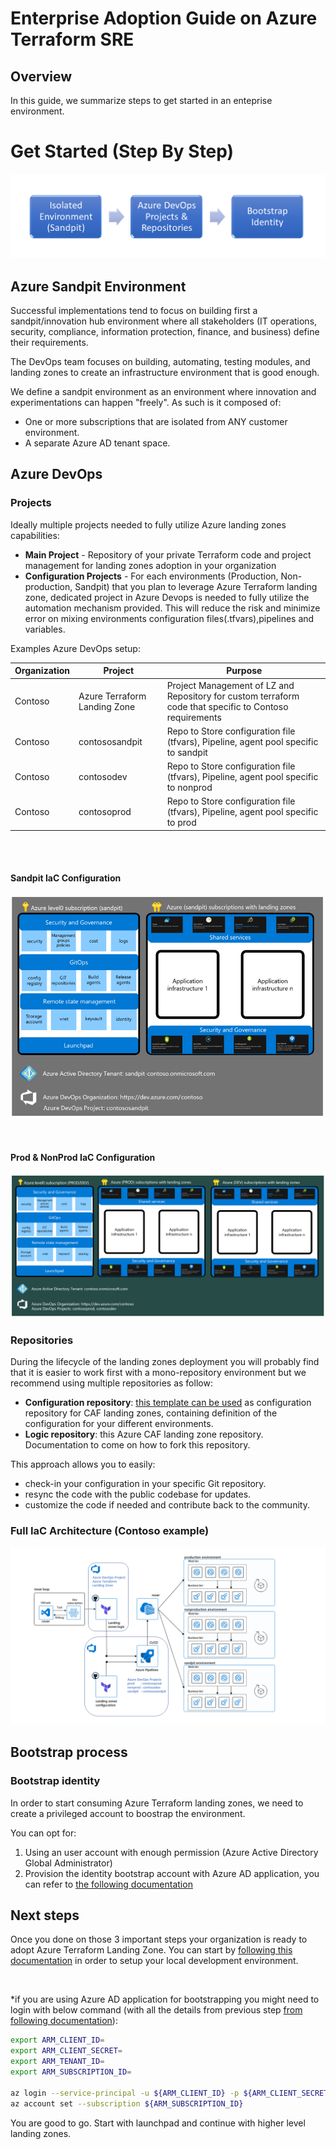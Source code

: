 # Enterprise Adoption Guide on Azure Terraform SRE

## Overview

In this guide, we summarize steps to get started in an enteprise environment.

# Get Started (Step By Step)

![](./images/Enterprise/Getting_Started.png)

## Azure Sandpit Environment

Successful implementations tend to focus on building first a sandpit/innovation hub environment where all stakeholders (IT operations, security, compliance, information protection, finance, and business) define their requirements.

The DevOps team focuses on building, automating, testing modules, and landing zones to create an infrastructure environment that is good enough.

We define a sandpit environment as an environment where innovation and experimentations can happen "freely".
As such is it composed of:

- One or more subscriptions that are isolated from ANY customer environment.
- A separate Azure AD tenant space.

## Azure DevOps

### Projects

Ideally multiple projects needed to fully utilize Azure landing zones capabilities:

- **Main Project** - Repository of your private Terraform code and project management for landing zones adoption in your organization
- **Configuration Projects** - For each environments (Production, Non-production, Sandpit) that you plan to leverage Azure Terraform landing zone, dedicated project in Azure Devops is needed to fully utilize the automation mechanism provided. This will reduce the risk and minimize error on mixing environments configuration files(.tfvars),pipelines and variables.

Examples Azure DevOps setup:

| Organization | Project | Purpose |
| ------------ | ------- | ------- |
| Contoso | Azure Terraform Landing Zone | Project Management of LZ and Repository for custom terraform code that specific to Contoso requirements |
| Contoso | contososandpit               | Repo to Store configuration file (tfvars), Pipeline, agent pool specific to sandpit                    |
| Contoso | contosodev                   | Repo to Store configuration file (tfvars), Pipeline, agent pool specific to nonprod                    |
| Contoso | contosoprod                  | Repo to Store configuration file (tfvars), Pipeline, agent pool specific to prod                       |

<br><br>

#### Sandpit IaC Configuration

![](./images/Enterprise/Sandpit_IAC.png)

<br>

#### Prod & NonProd IaC Configuration

![](./images/Enterprise/Prod_NonPROD_IAC.png)

### Repositories

During the lifecycle of the landing zones deployment you will probably find that it is easier to work first with a mono-repository environment but we recommend using multiple repositories as follow:

- **Configuration repository**: [this template can be used](https://github.com/aztfmod/caf-terraform-landingzones-starter) as configuration repository for CAF landing zones, containing definition of the configuration for your different environments.
- **Logic repository**: this Azure CAF landing zone repository. Documentation to come on how to fork this repository.

This approach allows you to easily:

- check-in your configuration in your specific Git repository.
- resync the code with the public codebase for updates.
- customize the code if needed and contribute back to the community.

### Full IaC Architecture (Contoso example)

![](./images/Enterprise/environment_seperation.png)

## Bootstrap process

### Bootstrap identity

In order to start consuming Azure Terraform landing zones, we need to create a privileged account to boostrap the environment.

You can opt for:

1. Using an user account with enough permission (Azure Active Directory Global Administrator)
2. Provision the identity bootstrap account with Azure AD application, you can refer to [the following documentation](./bootstrap_account_provisioning.md)

## Next steps

Once you done on those 3 important steps your organization is ready to adopt Azure Terraform Landing Zone. You can start by [following this documentation](../getting_started/getting_started.md) in order to setup your local development environment.

<br>

*if you are using Azure AD application for bootstrapping you might need to login with below command (with all the details from previous step [from following documentation](./bootstrap_account_provisioning.md)):

```bash
export ARM_CLIENT_ID=
export ARM_CLIENT_SECRET=
export ARM_TENANT_ID=
export ARM_SUBSCRIPTION_ID=

az login --service-principal -u ${ARM_CLIENT_ID} -p ${ARM_CLIENT_SECRET} --tenant ${ARM_TENANT_ID}
az account set --subscription ${ARM_SUBSCRIPTION_ID}
```

You are good to go. Start with launchpad and continue with higher level landing zones.
